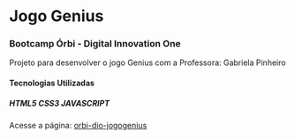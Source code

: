 # Jogo Genius
### Bootcamp Órbi - Digital Innovation One
</p>Projeto para desenvolver o jogo Genius com a Professora: Gabriela Pinheiro</p>


#### Tecnologias Utilizadas

##### HTML5 CSS3 JAVASCRIPT

Acesse a página: [orbi-dio-jogogenius](https://jnrnovaes.github.io/orbi-dio-jogogenius/)
